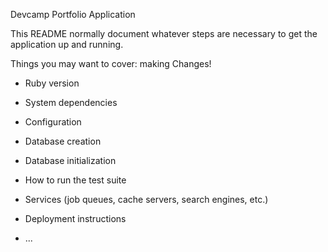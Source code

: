 Devcamp Portfolio Application

This README normally document whatever steps are necessary to get the
application up and running.

Things you may want to cover:
making Changes!

* Ruby version

* System dependencies

* Configuration

* Database creation

* Database initialization

* How to run the test suite

* Services (job queues, cache servers, search engines, etc.)

* Deployment instructions

* ...
